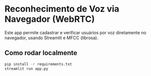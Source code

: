 # Reconhecimento de Voz via Navegador (WebRTC)

Este app permite cadastrar e verificar usuários por voz diretamente no navegador, usando Streamlit e MFCC (librosa).

## Como rodar localmente

```bash
pip install -r requirements.txt
streamlit run app.py
